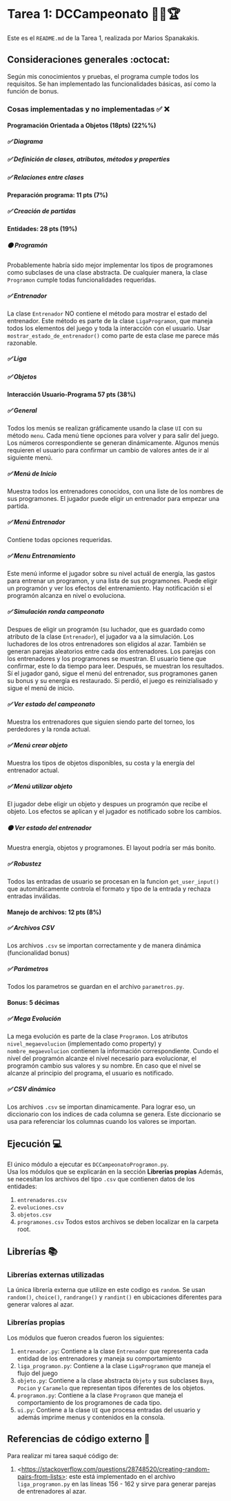 # Tarea 1: DCCampeonato 🏃‍♂️🏆

Este es el ```README.md``` de la Tarea 1, realizada por Marios Spanakakis.

## Consideraciones generales :octocat:
Según mis conocimientos y pruebas, el programa cumple todos los requisitos. Se han implementado las funcionalidades básicas, así como la función de bonus.

### Cosas implementadas y no implementadas :white_check_mark: :x:

#### Programación Orientada a Objetos (18pts) (22%%)
##### ✅ Diagrama
##### ✅ Definición de clases, atributos, métodos y properties		
##### ✅ Relaciones entre clases

#### Preparación programa: 11 pts (7%)			
##### ✅ Creación de partidas

#### Entidades: 28 pts (19%)
##### 🟠 Programón
Probablemente habría sido mejor implementar los tipos de programones como subclases de una clase abstracta. De cualquier manera, la clase ```Programon``` cumple todas funcionalidades requeridas.
##### ✅ Entrenador
La clase ```Entrenador``` NO contiene el método para mostrar el estado del entrenador. Este método es parte de la clase ```LigaProgramon```, que maneja todos los elementos del juego y toda la interacción con el usuario. Usar ```mostrar_estado_de_entrenador()``` como parte de esta clase me parece más razonable.
##### ✅ Liga
##### ✅ Objetos

#### Interacción Usuario-Programa 57 pts (38%)
##### ✅ General
Todos los menús se realizan gráficamente usando la clase ```UI``` con su método ```menu```. Cada menú tiene opciones para volver y para salir del juego. Los números correspondiente se generan dinámicamente. Algunos menús requieren el usuario para confirmar un cambio de valores antes de ir al siguiente menú.
##### ✅ Menú de Inicio
Muestra todos los entrenadores conocidos, con una liste de los nombres de sus programones. El jugador puede eligir un entrenador para empezar una partida.
##### ✅ Menú Entrenador
Contiene todas opciones requeridas.
##### ✅ Menu Entrenamiento
Este menú informe el jugador sobre su nivel actuál de energía, las gastos para entrenar un programon, y una lista de sus programones. Puede eligir un programón y ver los efectos del entrenamiento. Hay notificación si el programón alcanza en nivel o evoluciona.
##### ✅ Simulación ronda campeonato
Despues de eligir un programón (su luchador, que es guardado como atributo de la clase ```Entrenador```), el jugador va a la simulación. Los luchadores de los otros entrenadores son eligidos al azar. También se generan parejas aleatorios entre cada dos entrenadores. Los parejas con los entrenadores y los programones se muestran. El usuario tiene que confirmar, este lo da tiempo para leer. Después, se muestran los resultados. Sí el jugador ganó, sigue el menú del entrenador, sus programones ganen su bonus y su energía es restaurado. Si perdió, el juego es reinizialisado y sigue el menú de inicio.
##### ✅ Ver estado del campeonato
Muestra los entrenadores que siguien siendo parte del torneo, los perdedores y la ronda actual.
##### ✅ Menú crear objeto
Muestra los tipos de objetos disponibles, su costa y la energía del entrenador actual.
##### ✅ Menú utilizar objeto
El jugador debe eligir un objeto y despues un programón que recibe el objeto. Los efectos se aplican y el jugador es notificado sobre los cambios.
##### 🟠 Ver estado del entrenador
Muestra energía, objetos y programones. El layout podría ser más bonito. 
##### ✅ Robustez
Todos las entradas de usuario se procesan en la funcion ```get_user_input()``` que automáticamente controla el formato y tipo de la entrada y rechaza entradas inválidas.

#### Manejo de archivos: 12 pts (8%)
##### ✅ Archivos CSV
Los archivos ```.csv``` se importan correctamente y de manera dinámica (funcionalidad bonus)
##### ✅ Parámetros
Todos los parametros se guardan en el archivo ```parametros.py```.

#### Bonus: 5 décimas
##### ✅ Mega Evolución
La mega evolución es parte de la clase ```Programon```. Los atributos ```nivel_megaevolucion``` (implementado como property) y ```nombre_megaevolucion``` contienen la información correspondiente. Cundo el nivel del programón alcanze el nivel necesario para evolucionar, el programón cambio sus valores y su nombre. En caso que el nivel se alcanze al principio del programa, el usuario es notificado.
##### ✅ CSV dinámico
Los archivos ```.csv``` se importan dinamicamente. Para lograr eso, un diccionario con los indices de cada columna se genera. Este diccionario se usa para referenciar los columnas cuando los valores se importan. 


## Ejecución :computer:
El único módulo a ejecutar es  ```DCCampeonatoProgramon.py```.  
Usa los módulos que se explicarán en la sección **Librerías propias**
Además, se necesitan los archivos del tipo ```.csv``` que contienen datos de los entidades:
1. ```entrenadores.csv```
2. ```evoluciones.csv```
3. ```objetos.csv```
4. ```programones.csv```
Todos estos archivos se deben localizar en la carpeta root.


## Librerías :books:
### Librerías externas utilizadas
La única librería externa que utilize en este codigo es ```random```. Se usan ```random()```, ```choice()```, ```randrange()``` y ```randint()``` en ubicaciones diferentes para generar valores al azar.

### Librerías propias
Los módulos que fueron creados fueron los siguientes:
1. ```entrenador.py```: Contiene a la clase ```Entrenador``` que representa cada entidad de los entrenadores y maneja su comportamiento
2. ```liga_programon.py```: Contiene a la clase ```LigaProgramon``` que maneja el flujo del juego
3. ```objeto.py```: Contiene a la clase abstracta ```Objeto``` y sus subclases ```Baya```, ```Pocion``` y ```Caramelo``` que representan tipos diferentes de los objetos.
4. ```programon.py```: Contiene a la clase ```Programon``` que maneja el comportamiento de los programones de cada tipo.
5. ```ui.py```: Contiene a la clase ```UI``` que procesa entradas del usuario y además imprime menus y contenidos en la consola.


## Referencias de código externo :book:

Para realizar mi tarea saqué código de:
1. \<https://stackoverflow.com/questions/28748520/creating-random-pairs-from-lists>: este está implementado en el archivo ```liga_programon.py``` en las líneas 156 - 162 y sirve para generar parejas de entrenadores al azar.